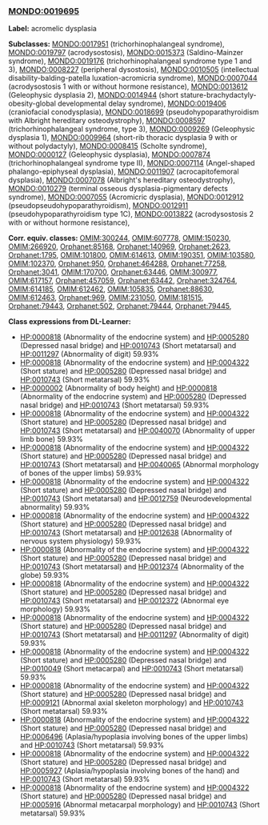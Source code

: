 
### [MONDO:0019695](http://purl.obolibrary.org/obo/MONDO_0019695)
**Label:** acromelic dysplasia

**Subclasses:** [MONDO:0017951](http://purl.obolibrary.org/obo/MONDO_0017951) (trichorhinophalangeal syndrome), [MONDO:0019797](http://purl.obolibrary.org/obo/MONDO_0019797) (acrodysostosis), [MONDO:0015373](http://purl.obolibrary.org/obo/MONDO_0015373) (Saldino-Mainzer syndrome), [MONDO:0019176](http://purl.obolibrary.org/obo/MONDO_0019176) (trichorhinophalangeal syndrome type 1 and 3), [MONDO:0008227](http://purl.obolibrary.org/obo/MONDO_0008227) (peripheral dysostosis), [MONDO:0010505](http://purl.obolibrary.org/obo/MONDO_0010505) (intellectual disability-balding-patella luxation-acromicria syndrome), [MONDO:0007044](http://purl.obolibrary.org/obo/MONDO_0007044) (acrodysostosis 1 with or without hormone resistance), [MONDO:0013612](http://purl.obolibrary.org/obo/MONDO_0013612) (Geleophysic dysplasia 2), [MONDO:0014944](http://purl.obolibrary.org/obo/MONDO_0014944) (short stature-brachydactyly-obesity-global developmental delay syndrome), [MONDO:0019406](http://purl.obolibrary.org/obo/MONDO_0019406) (craniofacial conodysplasia), [MONDO:0018699](http://purl.obolibrary.org/obo/MONDO_0018699) (pseudohypoparathyroidism with Albright hereditary osteodystrophy), [MONDO:0008597](http://purl.obolibrary.org/obo/MONDO_0008597) (trichorhinophalangeal syndrome, type 3), [MONDO:0009269](http://purl.obolibrary.org/obo/MONDO_0009269) (Geleophysic dysplasia 1), [MONDO:0009964](http://purl.obolibrary.org/obo/MONDO_0009964) (short-rib thoracic dysplasia 9 with or without polydactyly), [MONDO:0008415](http://purl.obolibrary.org/obo/MONDO_0008415) (Scholte syndrome), [MONDO:0000127](http://purl.obolibrary.org/obo/MONDO_0000127) (Geleophysic dysplasia), [MONDO:0007874](http://purl.obolibrary.org/obo/MONDO_0007874) (trichorhinophalangeal syndrome type II), [MONDO:0007114](http://purl.obolibrary.org/obo/MONDO_0007114) (Angel-shaped phalango-epiphyseal dysplasia), [MONDO:0011907](http://purl.obolibrary.org/obo/MONDO_0011907) (acrocapitofemoral dysplasia), [MONDO:0007078](http://purl.obolibrary.org/obo/MONDO_0007078) (Albright's hereditary osteodystrophy), [MONDO:0010279](http://purl.obolibrary.org/obo/MONDO_0010279) (terminal osseous dysplasia-pigmentary defects syndrome), [MONDO:0007055](http://purl.obolibrary.org/obo/MONDO_0007055) (Acromicric dysplasia), [MONDO:0012912](http://purl.obolibrary.org/obo/MONDO_0012912) (pseudopseudohypoparathyroidism), [MONDO:0012911](http://purl.obolibrary.org/obo/MONDO_0012911) (pseudohypoparathyroidism type 1C), [MONDO:0013822](http://purl.obolibrary.org/obo/MONDO_0013822) (acrodysostosis 2 with or without hormone resistance), 

**Corr. equiv. classes:** [OMIM:300244](http://purl.obolibrary.org/obo/OMIM_300244), [OMIM:607778](http://purl.obolibrary.org/obo/OMIM_607778), [OMIM:150230](http://purl.obolibrary.org/obo/OMIM_150230), [OMIM:266920](http://purl.obolibrary.org/obo/OMIM_266920), [Orphanet:85168](http://www.orpha.net/ORDO/Orphanet_85168), [Orphanet:140969](http://www.orpha.net/ORDO/Orphanet_140969), [Orphanet:2623](http://www.orpha.net/ORDO/Orphanet_2623), [Orphanet:1795](http://www.orpha.net/ORDO/Orphanet_1795), [OMIM:101800](http://purl.obolibrary.org/obo/OMIM_101800), [OMIM:614613](http://purl.obolibrary.org/obo/OMIM_614613), [OMIM:190351](http://purl.obolibrary.org/obo/OMIM_190351), [OMIM:103580](http://purl.obolibrary.org/obo/OMIM_103580), [OMIM:102370](http://purl.obolibrary.org/obo/OMIM_102370), [Orphanet:950](http://www.orpha.net/ORDO/Orphanet_950), [Orphanet:464288](http://www.orpha.net/ORDO/Orphanet_464288), [Orphanet:77258](http://www.orpha.net/ORDO/Orphanet_77258), [Orphanet:3041](http://www.orpha.net/ORDO/Orphanet_3041), [OMIM:170700](http://purl.obolibrary.org/obo/OMIM_170700), [Orphanet:63446](http://www.orpha.net/ORDO/Orphanet_63446), [OMIM:300977](http://purl.obolibrary.org/obo/OMIM_300977), [OMIM:617157](http://purl.obolibrary.org/obo/OMIM_617157), [Orphanet:457059](http://www.orpha.net/ORDO/Orphanet_457059), [Orphanet:63442](http://www.orpha.net/ORDO/Orphanet_63442), [Orphanet:324764](http://www.orpha.net/ORDO/Orphanet_324764), [OMIM:614185](http://purl.obolibrary.org/obo/OMIM_614185), [OMIM:612462](http://purl.obolibrary.org/obo/OMIM_612462), [OMIM:105835](http://purl.obolibrary.org/obo/OMIM_105835), [Orphanet:88630](http://www.orpha.net/ORDO/Orphanet_88630), [OMIM:612463](http://purl.obolibrary.org/obo/OMIM_612463), [Orphanet:969](http://www.orpha.net/ORDO/Orphanet_969), [OMIM:231050](http://purl.obolibrary.org/obo/OMIM_231050), [OMIM:181515](http://purl.obolibrary.org/obo/OMIM_181515), [Orphanet:79443](http://www.orpha.net/ORDO/Orphanet_79443), [Orphanet:502](http://www.orpha.net/ORDO/Orphanet_502), [Orphanet:79444](http://www.orpha.net/ORDO/Orphanet_79444), [Orphanet:79445](http://www.orpha.net/ORDO/Orphanet_79445), 

**Class expressions from DL-Learner:**

- [HP:0000818](http://purl.obolibrary.org/obo/HP_0000818) (Abnormality of the endocrine system) and [HP:0005280](http://purl.obolibrary.org/obo/HP_0005280) (Depressed nasal bridge) and [HP:0010743](http://purl.obolibrary.org/obo/HP_0010743) (Short metatarsal) and [HP:0011297](http://purl.obolibrary.org/obo/HP_0011297) (Abnormality of digit) 59.93%
- [HP:0000818](http://purl.obolibrary.org/obo/HP_0000818) (Abnormality of the endocrine system) and [HP:0004322](http://purl.obolibrary.org/obo/HP_0004322) (Short stature) and [HP:0005280](http://purl.obolibrary.org/obo/HP_0005280) (Depressed nasal bridge) and [HP:0010743](http://purl.obolibrary.org/obo/HP_0010743) (Short metatarsal) 59.93%
- [HP:0000002](http://purl.obolibrary.org/obo/HP_0000002) (Abnormality of body height) and [HP:0000818](http://purl.obolibrary.org/obo/HP_0000818) (Abnormality of the endocrine system) and [HP:0005280](http://purl.obolibrary.org/obo/HP_0005280) (Depressed nasal bridge) and [HP:0010743](http://purl.obolibrary.org/obo/HP_0010743) (Short metatarsal) 59.93%
- [HP:0000818](http://purl.obolibrary.org/obo/HP_0000818) (Abnormality of the endocrine system) and [HP:0004322](http://purl.obolibrary.org/obo/HP_0004322) (Short stature) and [HP:0005280](http://purl.obolibrary.org/obo/HP_0005280) (Depressed nasal bridge) and [HP:0010743](http://purl.obolibrary.org/obo/HP_0010743) (Short metatarsal) and [HP:0040070](http://purl.obolibrary.org/obo/HP_0040070) (Abnormality of upper limb bone) 59.93%
- [HP:0000818](http://purl.obolibrary.org/obo/HP_0000818) (Abnormality of the endocrine system) and [HP:0004322](http://purl.obolibrary.org/obo/HP_0004322) (Short stature) and [HP:0005280](http://purl.obolibrary.org/obo/HP_0005280) (Depressed nasal bridge) and [HP:0010743](http://purl.obolibrary.org/obo/HP_0010743) (Short metatarsal) and [HP:0040065](http://purl.obolibrary.org/obo/HP_0040065) (Abnormal morphology of bones of the upper limbs) 59.93%
- [HP:0000818](http://purl.obolibrary.org/obo/HP_0000818) (Abnormality of the endocrine system) and [HP:0004322](http://purl.obolibrary.org/obo/HP_0004322) (Short stature) and [HP:0005280](http://purl.obolibrary.org/obo/HP_0005280) (Depressed nasal bridge) and [HP:0010743](http://purl.obolibrary.org/obo/HP_0010743) (Short metatarsal) and [HP:0012759](http://purl.obolibrary.org/obo/HP_0012759) (Neurodevelopmental abnormality) 59.93%
- [HP:0000818](http://purl.obolibrary.org/obo/HP_0000818) (Abnormality of the endocrine system) and [HP:0004322](http://purl.obolibrary.org/obo/HP_0004322) (Short stature) and [HP:0005280](http://purl.obolibrary.org/obo/HP_0005280) (Depressed nasal bridge) and [HP:0010743](http://purl.obolibrary.org/obo/HP_0010743) (Short metatarsal) and [HP:0012638](http://purl.obolibrary.org/obo/HP_0012638) (Abnormality of nervous system physiology) 59.93%
- [HP:0000818](http://purl.obolibrary.org/obo/HP_0000818) (Abnormality of the endocrine system) and [HP:0004322](http://purl.obolibrary.org/obo/HP_0004322) (Short stature) and [HP:0005280](http://purl.obolibrary.org/obo/HP_0005280) (Depressed nasal bridge) and [HP:0010743](http://purl.obolibrary.org/obo/HP_0010743) (Short metatarsal) and [HP:0012374](http://purl.obolibrary.org/obo/HP_0012374) (Abnormality of the globe) 59.93%
- [HP:0000818](http://purl.obolibrary.org/obo/HP_0000818) (Abnormality of the endocrine system) and [HP:0004322](http://purl.obolibrary.org/obo/HP_0004322) (Short stature) and [HP:0005280](http://purl.obolibrary.org/obo/HP_0005280) (Depressed nasal bridge) and [HP:0010743](http://purl.obolibrary.org/obo/HP_0010743) (Short metatarsal) and [HP:0012372](http://purl.obolibrary.org/obo/HP_0012372) (Abnormal eye morphology) 59.93%
- [HP:0000818](http://purl.obolibrary.org/obo/HP_0000818) (Abnormality of the endocrine system) and [HP:0004322](http://purl.obolibrary.org/obo/HP_0004322) (Short stature) and [HP:0005280](http://purl.obolibrary.org/obo/HP_0005280) (Depressed nasal bridge) and [HP:0010743](http://purl.obolibrary.org/obo/HP_0010743) (Short metatarsal) and [HP:0011297](http://purl.obolibrary.org/obo/HP_0011297) (Abnormality of digit) 59.93%
- [HP:0000818](http://purl.obolibrary.org/obo/HP_0000818) (Abnormality of the endocrine system) and [HP:0004322](http://purl.obolibrary.org/obo/HP_0004322) (Short stature) and [HP:0005280](http://purl.obolibrary.org/obo/HP_0005280) (Depressed nasal bridge) and [HP:0010049](http://purl.obolibrary.org/obo/HP_0010049) (Short metacarpal) and [HP:0010743](http://purl.obolibrary.org/obo/HP_0010743) (Short metatarsal) 59.93%
- [HP:0000818](http://purl.obolibrary.org/obo/HP_0000818) (Abnormality of the endocrine system) and [HP:0004322](http://purl.obolibrary.org/obo/HP_0004322) (Short stature) and [HP:0005280](http://purl.obolibrary.org/obo/HP_0005280) (Depressed nasal bridge) and [HP:0009121](http://purl.obolibrary.org/obo/HP_0009121) (Abnormal axial skeleton morphology) and [HP:0010743](http://purl.obolibrary.org/obo/HP_0010743) (Short metatarsal) 59.93%
- [HP:0000818](http://purl.obolibrary.org/obo/HP_0000818) (Abnormality of the endocrine system) and [HP:0004322](http://purl.obolibrary.org/obo/HP_0004322) (Short stature) and [HP:0005280](http://purl.obolibrary.org/obo/HP_0005280) (Depressed nasal bridge) and [HP:0006496](http://purl.obolibrary.org/obo/HP_0006496) (Aplasia/hypoplasia involving bones of the upper limbs) and [HP:0010743](http://purl.obolibrary.org/obo/HP_0010743) (Short metatarsal) 59.93%
- [HP:0000818](http://purl.obolibrary.org/obo/HP_0000818) (Abnormality of the endocrine system) and [HP:0004322](http://purl.obolibrary.org/obo/HP_0004322) (Short stature) and [HP:0005280](http://purl.obolibrary.org/obo/HP_0005280) (Depressed nasal bridge) and [HP:0005927](http://purl.obolibrary.org/obo/HP_0005927) (Aplasia/hypoplasia involving bones of the hand) and [HP:0010743](http://purl.obolibrary.org/obo/HP_0010743) (Short metatarsal) 59.93%
- [HP:0000818](http://purl.obolibrary.org/obo/HP_0000818) (Abnormality of the endocrine system) and [HP:0004322](http://purl.obolibrary.org/obo/HP_0004322) (Short stature) and [HP:0005280](http://purl.obolibrary.org/obo/HP_0005280) (Depressed nasal bridge) and [HP:0005916](http://purl.obolibrary.org/obo/HP_0005916) (Abnormal metacarpal morphology) and [HP:0010743](http://purl.obolibrary.org/obo/HP_0010743) (Short metatarsal) 59.93%


